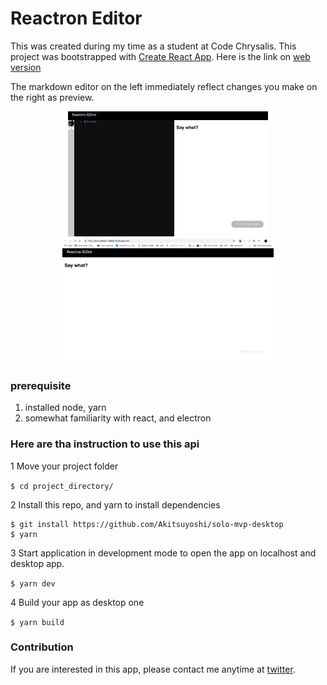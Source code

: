 #  Reactron Editor

This was created during my time as a student at Code Chrysalis.
This project was bootstrapped with [Create React App](https://github.com/facebookincubator/create-react-app).
Here is the link on [web version](https://pure-plateau-79856.herokuapp.com/)

The markdown editor on the left immediately reflect changes you make on the right as preview.


<p align="center">
  <img alt="desktop" title="imgLogo" src="./src/readme/Screen Shot 2018-09-27 at 11.00.03.png" width="auto" height="200px"  margin-right="10px">
  <img alt="desktopWeb" title="webImgLogo" src="./src/readme/Screen Shot 2018-09-27 at 11.12.13.png" width="auto" height="200px" margin-left="10px">
</p>


### prerequisite
1. installed node, yarn
2. somewhat familiarity with react, and electron

### Here are tha instruction to use this api

1 Move your project folder

`$ cd project_directory/`

2 Install this repo, and yarn to install dependencies

```
$ git install https://github.com/Akitsuyoshi/solo-mvp-desktop
$ yarn
```

3 Start application in development mode to open the app on localhost and desktop app.


`$ yarn dev`

4 Build your app as desktop one

`$ yarn build`

###  Contribution
If you are interested in this app, please contact me anytime at [twitter](https://twitter.com/Akitsuyoshi244).
